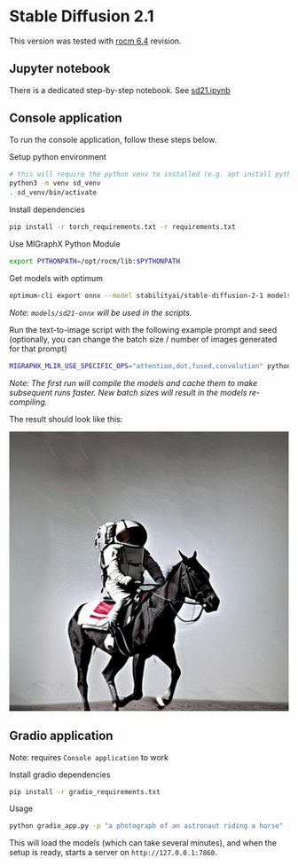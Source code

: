 # Stable Diffusion 2.1

This version was tested with [rocm 6.4](https://github.com/ROCm/AMDMIGraphX/tree/release/rocm-rel-6.4) revision.

## Jupyter notebook

There is a dedicated step-by-step notebook. See [sd21.ipynb](./sd21.ipynb)

## Console application

To run the console application, follow these steps below.

Setup python environment

```bash
# this will require the python venv to installed (e.g. apt install python3.8-venv)
python3 -m venv sd_venv
. sd_venv/bin/activate
```

Install dependencies

```bash
pip install -r torch_requirements.txt -r requirements.txt
```

Use MIGraphX Python Module

```bash
export PYTHONPATH=/opt/rocm/lib:$PYTHONPATH
```

Get models with optimum

```bash
optimum-cli export onnx --model stabilityai/stable-diffusion-2-1 models/sd21-onnx --task stable-diffusion
```
*Note: `models/sd21-onnx` will be used in the scripts.*

Run the text-to-image script with the following example prompt and seed (optionally, you can change the batch size / number of images generated for that prompt)

```bash
MIGRAPHX_MLIR_USE_SPECIFIC_OPS="attention,dot,fused,convolution" python txt2img.py --prompt "a photograph of an astronaut riding a horse" --seed 13 --output astro_horse.jpg --batch 1
```
*Note: The first run will compile the models and cache them to make subsequent runs faster. New batch sizes will result in the models re-compiling.*

The result should look like this:

![example_output.jpg](./example_output.jpg)

## Gradio application

Note: requires `Console application` to work

Install gradio dependencies

```bash
pip install -r gradio_requirements.txt
```

Usage

```bash
python gradio_app.py -p "a photograph of an astronaut riding a horse" --seed 13
```

This will load the models (which can take several minutes), and when the setup is ready, starts a server on `http://127.0.0.1:7860`.
